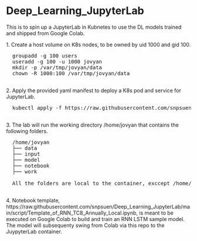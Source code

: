 # Deep_Learning_JupyterLab
This is to spin up a JupyterLab in Kubnetes to use the DL models trained and shipped from Google Colab.
<p>
  1.  Create a host volume on K8s nodes, to be owned by uid 1000 and gid 100.
  <pre>
  groupadd -g 100 users
  useradd -g 100 -u 1000 jovyan
  mkdir -p /var/tmp/jovyan/data
  chown -R 1000:100 /var/tmp/jovyan/data
  </pre>
  2.  Apply the provided yaml manifest to deploy a K8s pod and service for JupyterLab.
  <pre>
  kubectl apply -f https://raw.githubusercontent.com/snpsuen/Deep_Learning_JupyterLab/main/script/jupyter-notebook.yaml
  </pre>
  3.  The lab will run the working directory /home/jovyan that contains the following folders.
  <pre>
  /home/jovyan
  ├── data
  ├── input
  ├── model
  ├── notebook
  ├── work <br>
  All the folders are local to the container, exccept /home/jovyan/data being mounted on /var/tmp/jovyan/data on a K8s node.
  </pre>
  4.  Notebook template, https://raw.githubusercontent.com/snpsuen/Deep_Learning_JupyterLab/main/script/Template_of_RNN_TC8_Annually_Local.ipynb, is meant to be executed on Google Colab to build and train an RNN LSTM sample model. The model will subsequenty swing from Colab via this repo to the JuypyterLab container.
